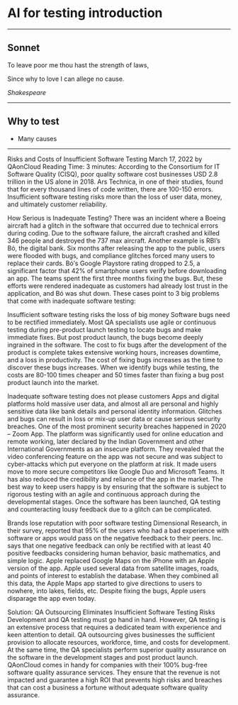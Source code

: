 # AI for testing introduction

---

## Sonnet

To leave poor me thou hast the strength of laws,

Since why to love I can allege no cause.

_Shakespeare_

---

## Why to test

* Many causes

---

Risks and Costs of Insufficient Software Testing
March 17, 2022 by QAonCloud
Reading Time: 3 minutes:
According to the Consortium for IT Software Quality (CISQ), poor quality software cost businesses USD 2.8 trillion in the US alone in 2018. Ars Technica, in one of their studies, found that for every thousand lines of code written, there are 100-150 errors. Insufficient software testing risks more than the loss of user data, money, and ultimately customer reliability.

How Serious is Inadequate Testing?
There was an incident where a Boeing aircraft had a glitch in the software that occurred due to technical errors during coding. Due to the software failure, the aircraft crashed and killed 346 people and destroyed the 737 max aircraft.
Another example is RBI’s Bό, the digital bank. Six months after releasing the app to the public, users were flooded with bugs, and compliance glitches forced many users to replace their cards.
Bό’s Google Playstore rating dropped to 2.5, a significant factor that 42% of smartphone users verify before downloading an app. The teams spent the first three months fixing the bugs. But, these efforts were rendered inadequate as customers had already lost trust in the application, and Bό was shut down.
These cases point to 3 big problems that come with inadequate software testing:

Insufficient software testing risks the loss of big money
Software bugs need to be rectified immediately. Most QA specialists use agile or continuous testing during pre-product launch testing to locate bugs and make immediate fixes. But post product launch, the bugs become deeply ingrained in the software. The cost to fix bugs after the development of the product is complete takes extensive working hours, increases downtime, and a loss in productivity.
The cost of fixing bugs increases as the time to discover these bugs increases. When we identify bugs while testing, the costs are 80-100 times cheaper and 50 times faster than fixing a bug post product launch into the market.

Inadequate software testing does not please customers
Apps and digital platforms hold massive user data, and almost all are personal and highly sensitive data like bank details and personal identity information. Glitches and bugs can result in loss or mix-up user data or cause serious security breaches.
One of the most prominent security breaches happened in 2020 – Zoom App. The platform was significantly used for online education and remote working, later declared by the Indian Government and other International Governments as an insecure platform. They revealed that the video conferencing feature on the app was not secure and was subject to cyber-attacks which put everyone on the platform at risk. It made users move to more secure competitors like Google Duo and Microsoft Teams. It has also reduced the credibility and reliance of the app in the market.
The best way to keep users happy is by ensuring that the software is subject to rigorous testing with an agile and continuous approach during the developmental stages. Once the software has been launched, QA testing and counteracting lousy feedback due to a glitch can be complicated.

Brands lose reputation with poor software testing
Dimensional Research, in their survey, reported that 95% of the users who had a bad experience with software or apps would pass on the negative feedback to their peers. Inc. says that one negative feedback can only be rectified with at least 40 positive feedbacks considering human behavior, basic mathematics, and simple logic.
Apple replaced Google Maps on the iPhone with an Apple version of the app. Apple used several data from satellite images, roads, and points of interest to establish the database. When they combined all this data, the Apple Maps app started to give directions to users to nowhere, into lakes, fields, etc. Despite fixing the bugs, Apple users disparage the app even today.

Solution: QA Outsourcing Eliminates Insufficient Software Testing Risks
Development and QA testing must go hand in hand. However, QA testing is an extensive process that requires a dedicated team with experience and keen attention to detail. QA outsourcing gives businesses the sufficient provision to allocate resources, workforce, time, and costs for development. At the same time, the QA specialists perform superior quality assurance on the software in the development stages and post product launch.
QAonCloud comes in handy for companies with their 100% bug-free software quality assurance services. They ensure that the revenue is not impacted and guarantee a high ROI that prevents high risks and breaches that can cost a business a fortune without adequate software quality assurance.